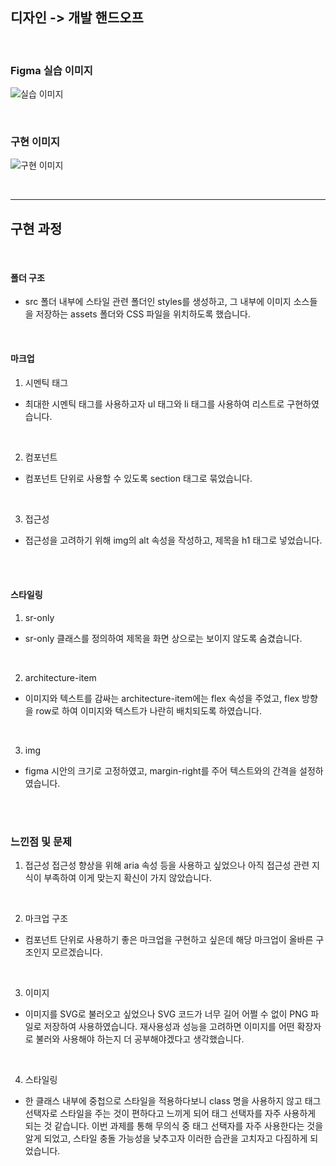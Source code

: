## 디자인 -> 개발 핸드오프

<br/>

### Figma 실습 이미지

![실습 이미지](https://github.com/user-attachments/assets/54dbc8b2-5b58-481a-98ce-8bff60211777)


<br/>

### 구현 이미지

![구현 이미지](https://github.com/user-attachments/assets/c634c158-cd41-4e80-91ac-7881ebb787dd)

<br/>

---

## 구현 과정

<br/>

#### 폴더 구조
- src 폴더 내부에 스타일 관련 폴더인 styles를 생성하고, 그 내부에 이미지 소스들을 저장하는 assets 폴더와 CSS 파일을 위치하도록 했습니다.

<br/>

#### 마크업
1. 시멘틱 태그
- 최대한 시멘틱 태그를 사용하고자 ul 태그와 li 태그를 사용하여 리스트로 구현하였습니다.

<br/>

2. 컴포넌트
- 컴포넌트 단위로 사용할 수 있도록 section 태그로 묶었습니다.

<br/>

3. 접근성
- 접근성을 고려하기 위해 img의 alt 속성을 작성하고, 제목을 h1 태그로 넣었습니다.

<br/><br/>

#### 스타일링

1. sr-only
- sr-only 클래스를 정의하여 제목을 화면 상으로는 보이지 않도록 숨겼습니다.

<br/>

2. architecture-item
- 이미지와 텍스트를 감싸는 architecture-item에는 flex 속성을 주었고, flex 방향을 row로 하여 이미지와 텍스트가 나란히 배치되도록 하였습니다.

<br/>

3. img
- figma 시안의 크기로 고정하였고, margin-right를 주어 텍스트와의 간격을 설정하였습니다.

<br/><br/>

### 느낀점 및 문제
1. 접근성
접근성 향상을 위해 aria 속성 등을 사용하고 싶었으나 아직 접근성 관련 지식이 부족하여 이게 맞는지 확신이 가지 않았습니다.

<br/>

2. 마크업 구조
- 컴포넌트 단위로 사용하기 좋은 마크업을 구현하고 싶은데 해당 마크업이 올바른 구조인지 모르겠습니다. 

<br/>

3. 이미지
- 이미지를 SVG로 불러오고 싶었으나 SVG 코드가 너무 길어 어쩔 수 없이 PNG 파일로 저장하여 사용하였습니다. 재사용성과 성능을 고려하면 이미지를 어떤 확장자로 불러와 사용해야 하는지 더 공부해야겠다고 생각했습니다.

<br/>

4. 스타일링
- 한 클래스 내부에 중첩으로 스타일을 적용하다보니 class 명을 사용하지 않고 태그 선택자로 스타일을 주는 것이 편하다고 느끼게 되어 태그 선택자를 자주 사용하게 되는 것 같습니다. 이번 과제를 통해 무의식 중 태그 선택자를 자주 사용한다는 것을 알게 되었고, 스타일 충돌 가능성을 낮추고자 이러한 습관을 고치자고 다짐하게 되었습니다.

